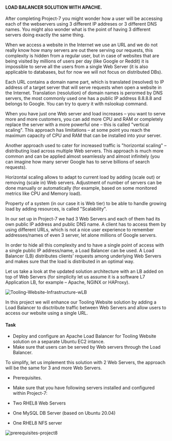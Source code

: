 
#### LOAD BALANCER SOLUTION WITH APACHE.

After completing Project-7 you might wonder how a user will be accessing each of the webservers using 3 different IP addreses or 3 different DNS names.
You might also wonder what is the point of having 3 different servers doing exactly the same thing.

When we access a website in the Internet we use an URL and we do not really know how many servers are out there serving our requests, this complexity 
is hidden from a regular user, but in case of websites that are being visited by millions of users per day (like Google or Reddit) it is impossible to
serve all the users from a single Web Server (it is also applicable to databases, but for now we will not focus on distributed DBs).

Each URL contains a domain name part, which is translated (resolved) to IP address of a target server that will serve requests when open a website in the Internet.
Translation (resolution) of domain names is perormed by DNS servers, the most commonly used one has a public IP address 8.8.8.8 and belongs to Google.
You can try to query it with nslookup command.


When you have just one Web server and load increases – you want to serve more and more customers, you can add more CPU and RAM or completely replace the server with a 
more powerful one – this is called "vertical scaling". This approach has limitations – at some point you reach the maximum capacity of CPU and RAM that can be 
installed into your server.

Another approach used to cater for increased traffic is "horizontal scaling" – distributing load across multiple Web servers. 
This approach is much more common and can be applied almost seamlessly and almost infinitely (you can imagine how many server Google has
to serve billions of search requests).

Horizontal scaling allows to adapt to current load by adding (scale out) or removing (scale in) Web servers. 
Adjustment of number of servers can be done manually or automatically (for example, based on some monitored metrics like CPU and Memory load).

Property of a system (in our case it is Web tier) to be able to handle growing load by adding resources, is called "Scalability".

In our set up in Project-7 we had 3 Web Servers and each of them had its own public IP address and public DNS name. 
A client has to access them by using different URLs, which is not a nice user experience to remember addresses/names of even 3 server, 
let alone millions of Google servers.

In order to hide all this complexity and to have a single point of access with a single public IP address/name, a Load Balancer can be used. 
A Load Balancer (LB) distributes clients’ requests among underlying Web Servers and makes sure that the load is distributed in an optimal way.


Let us take a look at the updated solution architecture with an LB added on top of Web Servers 
(for simplicity let us assume it is a software L7 Application LB, for example – Apache, NGINX or HAProxy).


![Tooling-Website-Infrastructure-wLB](https://user-images.githubusercontent.com/93729559/166094353-0c581534-ecf0-40a5-92cb-6535a3d0f2b3.png)



In this project we will enhance our Tooling Website solution by adding a Load Balancer to disctribute traffic between Web Servers 
and allow users to access our website using a single URL.

#### Task

- Deploy and configure an Apache Load Balancer for Tooling Website solution on a separate Ubuntu EC2 intance. 
- Make sure that users can be served by Web servers through the Load Balancer.

 To simplify, let us implement this solution with 2 Web Servers, the approach will be the same for 3 and more Web Servers.
 
 
 - Prerequisites.
 - 
    Make sure that you have following servers installed and configured within Project-7:

  -  Two RHEL8 Web Servers
  -  One MySQL DB Server (based on Ubuntu 20.04)
  -  One RHEL8 NFS server


![prerequisites-project8](https://user-images.githubusercontent.com/93729559/166094516-e841c0bd-250b-45f6-9ec4-ece588f235f3.png)



















